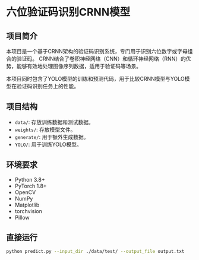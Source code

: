 # 六位验证码识别CRNN模型

## 项目简介
本项目是一个基于CRNN架构的验证码识别系统，专门用于识别六位数字或字母组合的验证码。
CRNN结合了卷积神经网络（CNN）和循环神经网络（RNN）的优势，能够有效地处理图像序列数据，适用于验证码等场景。

本项目同时包含了YOLO模型的训练和预测代码，用于比较CRNN模型与YOLO模型在验证码识别任务上的性能。

## 项目结构
- `data/`: 存放训练数据和测试数据。
- `weights/`: 存放模型文件。
- `generate/`: 用于额外生成数据。
- `YOLO/`: 用于训练YOLO模型。

## 环境要求
- Python 3.8+
- PyTorch 1.8+
- OpenCV
- NumPy
- Matplotlib
- torchvision
- Pillow

## 直接运行
```bash
python predict.py --input_dir ./data/test/ --output_file output.txt
```